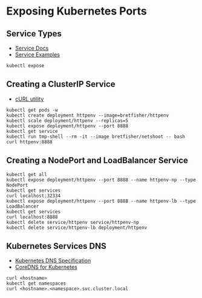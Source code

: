 # Exposing Kubernetes Ports

## Service Types

- [Service Docs](https://kubernetes.io/docs/concepts/services-networking/service/)
- [Service Examples](https://kubernetes.io/docs/tutorials/services/)

```shell
kubectl expose
```

## Creating a ClusterIP Service

- [cURL utility](https://curl.se/)

```shell
kubectl get pods -w
kubectl create deployment httpenv --image=bretfisher/httpenv
kubectl scale deployment/httpenv --replicas=5
kubectl expose deployment/httpenv --port 8888
kubectl get service
kubectl run tmp-shell --rm -it --image bretfisher/netshoot -- bash
curl httpenv:8888
```

## Creating a NodePort and LoadBalancer Service

```shell
kubectl get all
kubectl expose deployment/httpenv --port 8888 --name httpenv-np --type NodePort
kubectl get services
curl localhost:32334
kubectl expose deployment/httpenv --port 8888 --name httpenv-lb --type LoadBalancer
kubectl get services
curl localhost:8888
kubectl delete service/httpenv service/httpenv-np
kubectl delete service/httpenv-lb deployment/httpenv
```

## Kubernetes Services DNS

- [Kubernetes DNS Specification](https://github.com/kubernetes/dns/blob/master/docs/specification.md)
- [CoreDNS for Kubernetes](https://coredns.io/plugins/kubernetes/)

```shell
curl <hostname>
kubectl get namespaces
curl <hostname>.<namespace>.svc.cluster.local
```
